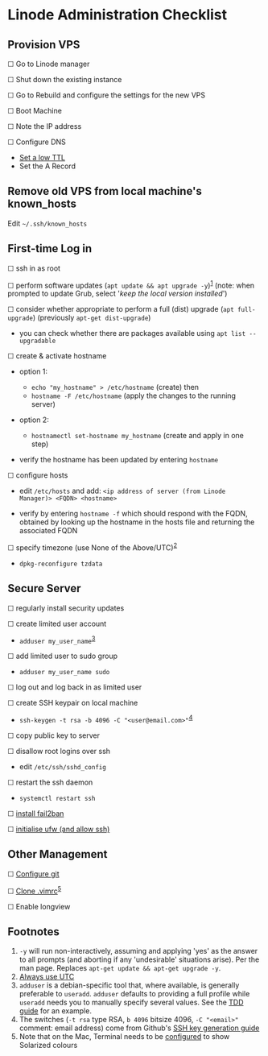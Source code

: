 Linode Administration Checklist
===============================


Provision VPS
-------------
☐ Go to Linode manager

☐ Shut down the existing instance

☐ Go to Rebuild and configure the settings for the new VPS

☐ Boot Machine

☐ Note the IP address

☐ Configure DNS

- [Set a low TTL][link05]
- Set the A Record

Remove old VPS from local machine's known_hosts
-----------------------------------------------

Edit `~/.ssh/known_hosts`


First-time Log in
-----------------

☐ ssh in as root

☐ perform software updates (`apt update && apt upgrade -y`)<sup>[1](#footnote01)</sup>
  (note: when prompted to update Grub, select '*keep the local version installed*')

☐ consider whether appropriate to perform a full (dist) upgrade (`apt full-upgrade`) (previously `apt-get dist-upgrade`)
- you can check whether there are packages available using `apt list --upgradable`

☐ create & activate hostname

- option 1:
    - `echo "my_hostname" > /etc/hostname` (create) then 
    - `hostname -F /etc/hostname` (apply the changes to the running server)
- option 2:
    - `hostnamectl set-hostname my_hostname` (create and apply in one step)

- verify the hostname has been updated by entering `hostname`

☐ configure hosts

- edit `/etc/hosts` and add:
  ```<ip address of server (from Linode Manager)> <FQDN> <hostname>```

- verify by entering `hostname -f` which should respond with the FQDN, obtained by looking up the hostname in the hosts file 
  and returning the associated FQDN

☐ specify timezone (use None of the Above/UTC)<sup>[2](#footnote02)</sup>

- `dpkg-reconfigure tzdata`


Secure Server
-------------

☐ regularly install security updates

☐ create limited user account

- `adduser my_user_name`<sup>[3](#footnote03)</sup>

☐ add limited user to sudo group

- `adduser my_user_name sudo`

☐ log out and log back in as limited user

☐ create SSH keypair on local machine

- `ssh-keygen -t rsa -b 4096 -C "<user@email.com>"`<sup>[4](#footnote04)</sup>

☐ copy public key to server

☐ disallow root logins over ssh

- edit `/etc/ssh/sshd_config`

☐ restart the ssh daemon

- `systemctl restart ssh`

☐ [install fail2ban][link04]

☐ [initialise ufw (and allow ssh)][link04]

Other Management
----------------

☐ [Configure git][link01]

☐ [Clone .vimrc][link02]<sup>[5](#footnote05)</sup>

☐ Enable longview








Footnotes
---------
1. <a id="footnote01"> </a>`-y` will run non-interactively, assuming and applying 'yes' as the answer to all prompts (and aborting if
   any 'undesirable' situations arise). Per the man page.  Replaces `apt-get update && apt-get upgrade -y`.  
2. [Always use UTC](http://yellerapp.com/posts/2015-01-12-the-worst-server-setup-you-can-make.html)
3. <a id="footnote03"> </a>`adduser` is a debian-specific tool that, where available, is generally preferable to `useradd`. `adduser`
   defaults to providing a full profile while `useradd` needs you to manually specify several values. See the [TDD guide][link06] for an 
   example.  
4. <a id="footnote04"> </a>The switches (`-t rsa` type RSA, `b 4096` bitsize 4096, `-C "<email>"` comment: email address) come from 
   Github's [SSH key generation guide][link07]  
5. <a id="footnote05"> </a>Note that on the Mac, Terminal needs to be [configured][link03] to show Solarized colours  



[link01]: https://github.com/Crossroadsman/git-notes/blob/master/git.md 'Crossroadsman: Git: Git Notes'
[link02]: https://github.com/Crossroadsman/.vim 'Crossroadsman: .vimrc'
[link03]: https://ethanschoonover.com/solarized/
[link04]: https://github.com/Crossroadsman/ServerAdmin/blob/master/SecuringServer.md 'Crossroadsman: Server Admin: Securing a Server'
[link05]: https://www.dnswatch.info/articles/dns-update
[link06]: https://github.com/hjwp/Book-TDD-Web-Dev-Python/blob/master/server-quickstart.md
[link07]: https://help.github.com/articles/generating-a-new-ssh-key-and-adding-it-to-the-ssh-agent/#platform-linux
